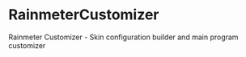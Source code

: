 # RainmeterCustomizer
Rainmeter Customizer - Skin configuration builder and main program customizer
